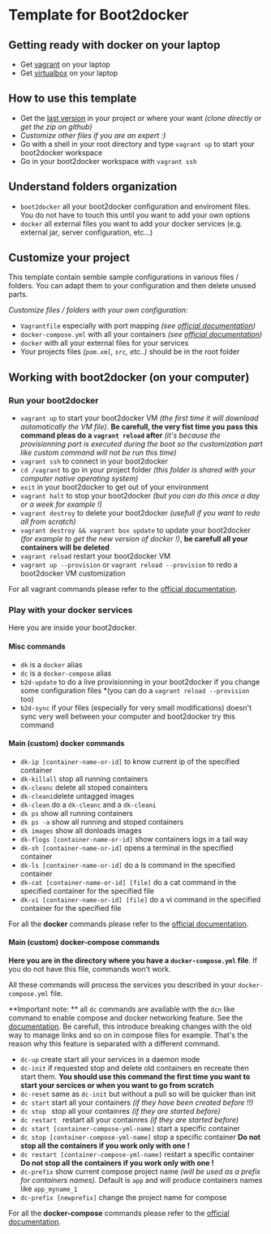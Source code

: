 # Template for Boot2docker

## Getting ready with docker on your laptop

- Get [vagrant](https://www.vagrantup.com/downloads.html) on your laptop
- Get [virtualbox](https://www.virtualbox.org/wiki/Downloads) on your laptop

## How to use this template

- Get the [last version](https://github.com/AlbanMontaigu/boot2docker-vagrant-template/releases/tag/latest) in your project or where your want *(clone directly or get the zip on github)*
- *Customize other files if you are an expert :)*
- Go with a shell in your root directory and type ```vagrant up``` to start your boot2docker workspace
- Go in your boot2docker workspace with ```vagrant ssh```

## Understand folders organization

- ```boot2docker``` all your boot2docker configuration and enviroment files. You do not have to touch this until you want to add your own options
- ```docker``` all external files you want to add your docker services (e.g. external jar, server configuration, etc...)

## Customize your project

This template contain semble sample configurations in various files / folders. You can adapt them to your configuration and then delete unused parts.

*Customize files / folders with your own configuration:*
- ```Vagrantfile``` especially with port mapping *(see [official documentation](http://docs.vagrantup.com/v2/vagrantfile/))*
- ```docker-compose.yml``` with all your containers *(see [official documentation](https://docs.docker.com/compose/yml/))*
- ```docker``` with all your external files for your services
- Your projects files *(```pom.xml```, ```src```, etc..)* should be in the root folder

## Working with boot2docker (on your computer)

### Run your boot2docker

- ```vagrant up``` to start your boot2docker VM *(the first time it will download automatically the VM file)*. **Be carefull, the very fist time you pass this command pleas do a ```vagrant reload``` after** *(it's because the provisionning part is executed during the boot so the customization part like custom command will not be run this time)*
- ```vagrant ssh``` to connect in your boot2docker
- ```cd /vagrant``` to go in your project folder *(this folder is shared with your computer native operating system)*
- ```exit``` in your boot2docker to get out of your environment
- ```vagrant halt``` to stop your boot2docker *(but you can do this once a day or a week for example !)*
- ```vagrant destroy``` to delete your boot2docker *(usefull if you want to redo all from scratch)*
- ```vagrant destroy && vagrant box update``` to update your boot2docker *(for example to get the new version of docker !)*, **be carefull all your containers will be deleted**
- ```vagrant reload``` restart your boot2docker VM
- ```vagrant up --provision``` or ```vagrant reload --provision``` to redo a boot2docker VM customization

For all vagrant commands please refer to the [official documentation](http://docs.vagrantup.com/v2/cli/).

### Play with your docker services

Here you are inside your boot2docker.

#### Misc commands

- ```dk``` is a ```docker``` alias
- ```dc``` is a ```docker-compose``` alias
- ```b2d-update``` to do a live provisionning in your boot2docker if you change some configuration files *(you can do a ```vagrant reload --provision``` too)
- ```b2d-sync``` if your files (especially for very small modifications) doesn't sync very well between your computer and boot2docker try this command

#### Main (custom) docker commands

- ```dk-ip [container-name-or-id]``` to know current ip of the specified container
- ```dk-killall``` stop all running containers
- ```dk-cleanc``` delete all stoped conainters
- ```dk-cleani```delete untagged images
- ```dk-clean``` do a ```dk-cleanc``` and a ```dk-cleani```
- ```dk ps``` show all running containers
- ```dk ps -a``` show all running and stoped containers
- ```dk images``` show all donloads images
- ```dk-flogs [container-name-or-id]``` show containers logs in a tail way
- ```dk-sh [container-name-or-id]``` opens a terminal in the specified container
- ```dk-ls [container-name-or-id]``` do a ls command in the specified container
- ```dk-cat [container-name-or-id] [file]``` do a cat command in the specified container for the specified file
- ```dk-vi [container-name-or-id] [file]``` do a vi command in the specified container for the specified file

For all the **docker** commands please refer to the [official documentation](https://docs.docker.com/reference/commandline/cli/).

#### Main (custom) docker-compose commands

**Here you are in the directory where you have a ```docker-compose.yml``` file**. If you do not have this file, commands won't work.

All these commands will process the services you described in your ```docker-compose.yml``` file.

**Important note: ** all ```dc``` commands are available with the ```dcn``` like command to enable compose and docker networking feature. See the [documentation](https://docs.docker.com/compose/networking/). Be carefull, this introduce breaking changes with the old way to manage links and so on in compose files for example. That's the reason why this feature is separated with a different command.

- ```dc-up``` create start all your services in a daemon mode
- ```dc-init``` if requested stop and delete old containers en recreate then start them. **You should use this command the first time you want to start your sercices or when you want to go from scratch**
- ```dc-reset``` same as ```dc-init``` but without a pull so will be quicker than init
- ```dc start``` start all your containers *(if they have been created before !!)*
- ```dc stop ``` stop all your containres *(if they are started before)*
- ```dc restart ``` restart all your containres *(if they are started before)*
- ```dc start [container-compose-yml-name]``` start a specific container
- ```dc stop [container-compose-yml-name]``` stop a specific container **Do not stop all the containers if you work only with one !**
- ```dc restart [container-compose-yml-name]``` restart a specific container **Do not stop all the containers if you work only with one !**
- ```dc-prefix``` show current compose project name *(will be used as a prefix for containers names)*. Default is ```app``` and will produce containers names like ```app_myname_1```
- ```dc-prefix [newprefix]``` change the project name for compose

For all the **docker-compose** commands please refer to the [official documentation](https://docs.docker.com/compose/reference/).

